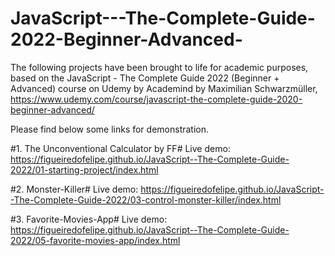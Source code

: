 # JavaScript---The-Complete-Guide-2022-Beginner-Advanced-

The following projects have been brought to life for academic purposes, based on the JavaScript - The Complete Guide 2022 (Beginner + Advanced) course on Udemy by Academind by Maximilian Schwarzmüller, https://www.udemy.com/course/javascript-the-complete-guide-2020-beginner-advanced/

Please find below some links for demonstration.

#1. The Unconventional Calculator by FF#
Live demo: https://figueiredofelipe.github.io/JavaScript--The-Complete-Guide-2022/01-starting-project/index.html

#2. Monster-Killer#
Live demo: https://figueiredofelipe.github.io/JavaScript--The-Complete-Guide-2022/03-control-monster-killer/index.html

#3. Favorite-Movies-App#
Live demo: https://figueiredofelipe.github.io/JavaScript--The-Complete-Guide-2022/05-favorite-movies-app/index.html
